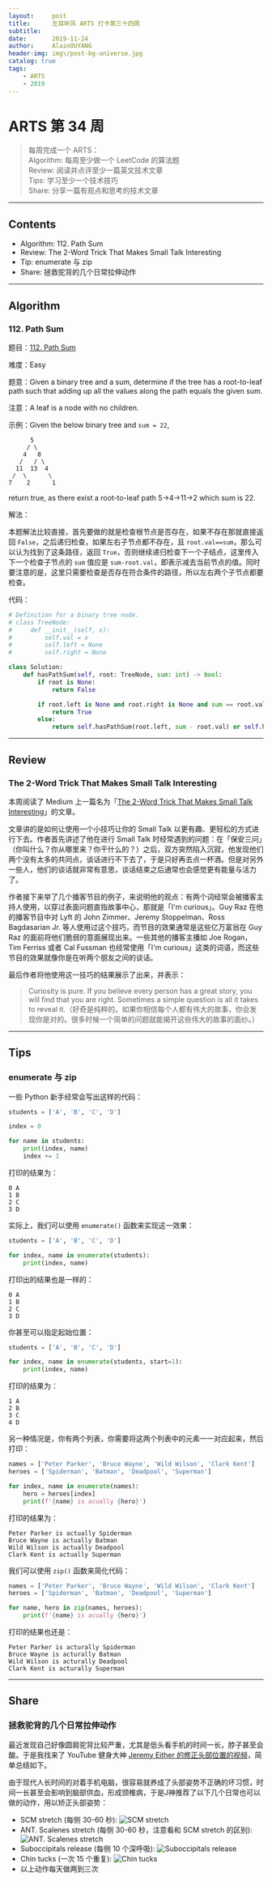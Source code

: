 ```yaml
---
layout:     post
title:      左耳听风 ARTS 打卡第三十四周
subtitle:   
date:       2019-11-24
author:     AlainOUYANG
header-img: img\/post-bg-universe.jpg
catalog: true
tags:
    - ARTS
    - 2019
---
```


# ARTS 第 34 周

> 每周完成一个 ARTS：  
> Algorithm: 每周至少做一个 LeetCode 的算法题  
> Review: 阅读并点评至少一篇英文技术文章  
> Tips: 学习至少一个技术技巧  
> Share: 分享一篇有观点和思考的技术文章  

---

## Contents

- Algorithm: 112. Path Sum
- Review: The 2-Word Trick That Makes Small Talk Interesting
- Tip: enumerate 与 zip
- Share: 拯救驼背的几个日常拉伸动作

---

## Algorithm

### 112. Path Sum

题目：[112. Path Sum](https://leetcode.com/problems/path-sum/description/)

难度：Easy

题意：Given a binary tree and a sum, determine if the tree has a root-to-leaf path such that adding up all the values along the path equals the given sum.

注意：A leaf is a node with no children.

示例：Given the below binary tree and `sum = 22`,

```script
      5
     / \
    4   8
   /   / \
  11  13  4
 /  \      \
7    2      1
```

return true, as there exist a root-to-leaf path 5->4->11->2 which sum is 22.

解法：

本题解法比较直接，首先要做的就是检查根节点是否存在，如果不存在那就直接返回 `False`，之后递归检查，如果左右子节点都不存在，且 `root.val==sum`，那么可以认为找到了这条路径，返回 `True`，否则继续递归检查下一个子结点，这里传入下一个检查子节点的 `sum` 值应是 `sum-root.val`，即表示减去当前节点的值。同时要注意的是，这里只需要检查是否存在符合条件的路径，所以左右两个子节点都要检查。

代码：

```python
# Definition for a binary tree node.
# class TreeNode:
#     def __init__(self, x):
#         self.val = x
#         self.left = None
#         self.right = None

class Solution:
    def hasPathSum(self, root: TreeNode, sum: int) -> bool:
        if root is None:
            return False

        if root.left is None and root.right is None and sum == root.val:
            return True
        else:
            return self.hasPathSum(root.left, sum - root.val) or self.hasPathSum(root.right, sum - root.val)
```

---

## Review

### The 2-Word Trick That Makes Small Talk Interesting

本周阅读了 Medium 上一篇名为「[The 2-Word Trick That Makes Small Talk Interesting](https://forge.medium.com/the-2-word-trick-that-makes-small-talk-interesting-fdd4d5aa693)」的文章。

文章讲的是如何让使用一个小技巧让你的 Small Talk 以更有趣、更轻松的方式进行下去。作者首先讲述了他在进行 Small Talk 时经常遇到的问题：在「保安三问」（你叫什么？你从哪里来？你干什么的？）之后，双方突然陷入沉寂，他发现他们两个没有太多的共同点，谈话进行不下去了，于是只好再去点一杯酒。但是对另外一些人，他们的谈话就非常有意思，谈话结束之后通常也会感觉更有能量与活力了。

作者接下来举了几个播客节目的例子，来说明他的观点：有两个词经常会被播客主持人使用，以穿过表面问题直指故事中心，那就是「I'm curious」。Guy Raz 在他的播客节目中对 Lyft 的 John Zimmer、Jeremy Stoppelman、Ross Bagdasarian Jr. 等人使用过这个技巧，而节目的效果通常是这些亿万富翁在 Guy Raz 的面前将他们脆弱的意面展现出来。一些其他的播客主播如 Joe Rogan，Tim Ferriss 或者 Cal Fussman 也经常使用「I'm curious」这类的词语，而这些节目的效果就像你是在听两个朋友之间的谈话。

最后作者将他使用这一技巧的结果展示了出来，并表示：

> Curiosity is pure. If you believe every person has a great story, you will find that you are right. Sometimes a simple question is all it takes to reveal it.（好奇是纯粹的。如果你相信每个人都有伟大的故事，你会发现你是对的。很多时候一个简单的问题就能揭开这些伟大的故事的面纱。）

---

## Tips

### enumerate 与 zip

一些 Python 新手经常会写出这样的代码：

```python
students = ['A', 'B', 'C', 'D']

index = 0

for name in students:
    print(index, name)
    index += 1
```

打印的结果为：

```script
0 A
1 B
2 C
3 D
```

实际上，我们可以使用 `enumerate()` 函数来实现这一效果：

```python
students = ['A', 'B', 'C', 'D']

for index, name in enumerate(students):
    print(index, name)
```

打印出的结果也是一样的：

```script
0 A
1 B
2 C
3 D
```

你甚至可以指定起始位置：

```python
students = ['A', 'B', 'C', 'D']

for index, name in enumerate(students, start=1):
    print(index, name)
```

打印的结果为：

```script
1 A
2 B
3 C
4 D
```

另一种情况是，你有两个列表，你需要将这两个列表中的元素一一对应起来，然后打印：

```python
names = ['Peter Parker', 'Bruce Wayne', 'Wild Wilson', 'Clark Kent']
heroes = ['Spiderman', 'Batman', 'Deadpool', 'Superman']

for index, name in enumerate(names):
    hero = heroes[index]
    print(f'{name} is acually {hero}')
```

打印的结果为：

```script
Peter Parker is actually Spiderman
Bruce Wayne is actually Batman
Wild Wilson is actually Deadpool
Clark Kent is actually Superman
```

我们可以使用 `zip()` 函数来简化代码：

```python
names = ['Peter Parker', 'Bruce Wayne', 'Wild Wilson', 'Clark Kent']
heroes = ['Spiderman', 'Batman', 'Deadpool', 'Superman']

for name, hero in zip(names, heroes):
    print(f'{name} is acually {hero}')
```

打印的结果也还是：

```script
Peter Parker is acturally Spiderman
Bruce Wayne is acturally Batman
Wild Wilson is acturally Deadpool
Clark Kent is acturally Superman
```

---

## Share

### 拯救驼背的几个日常拉伸动作

最近发现自己好像圆肩驼背比较严重，尤其是低头看手机的时间一长，脖子甚至会酸。于是我找来了 YouTube 健身大神 [Jeremy Either 的修正头部位置的视频](https://www.youtube.com/watch?v=wQylqaCl8Zo)，简单总结如下。

由于现代人长时间的对着手机电脑，很容易就养成了头部姿势不正确的坏习惯，时间一长甚至会影响到脑部供血，形成颈椎病，于是J神推荐了以下几个日常也可以做的动作，用以矫正头部姿势：

- SCM stretch (每侧 30-60 秒):
![SCM stretch](https://tva1.sinaimg.cn/large/006y8mN6gy1g99t7ri56aj31c00u0hdv.jpg)
- ANT. Scalenes stretch (每侧 30-60 秒，注意看和 SCM stretch 的区别):
![ANT. Scalenes stretch](https://tva1.sinaimg.cn/large/006y8mN6gy1g99tb20a1kj31c00u04qr.jpg)
- Suboccipitals release (每侧 10 个深呼吸):
![Suboccipitals release](https://tva1.sinaimg.cn/large/006y8mN6gy1g99tczy593j31c00u0qv7.jpg)
- Chin tucks (一次 15 个重复):
![Chin tucks](https://tva1.sinaimg.cn/large/006y8mN6gy1g99te8sratj31c00u0e83.jpg)
- 以上动作每天做两到三次
